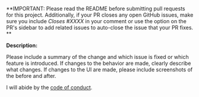 **IMPORTANT: Please read the README before submitting pull requests for this project. Additionally, if your PR closes any open GitHub issues, make sure you include _Closes #XXXX_ in your comment or use the option on the PR's sidebar to add related issues to auto-close the issue that your PR fixes. **

**Description:**

Please include a summary of the change and which issue is fixed or which feature is introduced. If changes to the behavior are made, clearly describe what changes.
If changes to the UI are made, please include screenshots of the before and after.


I will abide by the [code of conduct](https://github.com/fastruby/points/CODE_OF_CONDUCT.md).
